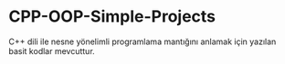 # CPP-OOP-Simple-Projects

C++ dili ile nesne yönelimli programlama mantığını anlamak için yazılan basit kodlar mevcuttur.
